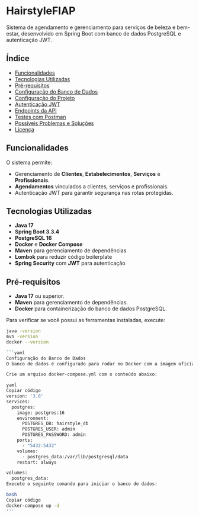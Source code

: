 # HairstyleFIAP

Sistema de agendamento e gerenciamento para serviços de beleza e bem-estar, desenvolvido em Spring Boot com banco de dados PostgreSQL e autenticação JWT.

## Índice
- [Funcionalidades](#funcionalidades)
- [Tecnologias Utilizadas](#tecnologias-utilizadas)
- [Pré-requisitos](#pré-requisitos)
- [Configuração do Banco de Dados](#configuração-do-banco-de-dados)
- [Configuração do Projeto](#configuração-do-projeto)
- [Autenticação JWT](#autenticação-jwt)
- [Endpoints da API](#endpoints-da-api)
- [Testes com Postman](#testes-com-postman)
- [Possíveis Problemas e Soluções](#possíveis-problemas-e-soluções)
- [Licença](#licença)

## Funcionalidades

O sistema permite:
- Gerenciamento de **Clientes**, **Estabelecimentos**, **Serviços** e **Profissionais**.
- **Agendamentos** vinculados a clientes, serviços e profissionais.
- Autenticação JWT para garantir segurança nas rotas protegidas.

## Tecnologias Utilizadas
- **Java 17**
- **Spring Boot 3.3.4**
- **PostgreSQL 16**
- **Docker** e **Docker Compose**
- **Maven** para gerenciamento de dependências
- **Lombok** para reduzir código boilerplate
- **Spring Security** com **JWT** para autenticação

## Pré-requisitos

- **Java 17** ou superior.
- **Maven** para gerenciamento de dependências.
- **Docker** para containerização do banco de dados PostgreSQL.

Para verificar se você possui as ferramentas instaladas, execute:
```bash
java -version
mvn -version
docker --version

```yaml
Configuração do Banco de Dados
O banco de dados é configurado para rodar no Docker com a imagem oficial do PostgreSQL:

Crie um arquivo docker-compose.yml com o conteúdo abaixo:

yaml
Copiar código
version: '3.8'
services:
  postgres:
    image: postgres:16
    environment:
      POSTGRES_DB: hairstyle_db
      POSTGRES_USER: admin
      POSTGRES_PASSWORD: admin
    ports:
      - "5432:5432"
    volumes:
      - postgres_data:/var/lib/postgresql/data
    restart: always

volumes:
  postgres_data:
Execute o seguinte comando para iniciar o banco de dados:

bash
Copiar código
docker-compose up -d
'''
